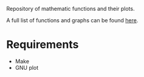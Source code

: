
Repository of mathematic functions and their plots.

A full list of functions and graphs can be found [here](index.md).

Requirements
============

* Make
* GNU plot

